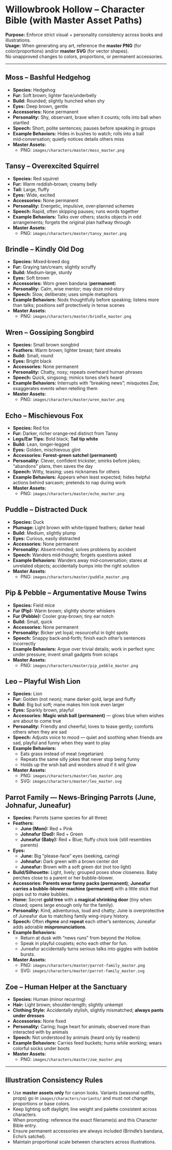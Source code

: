 # Willowbrook Hollow – Character Bible (with Master Asset Paths)

**Purpose:** Enforce strict visual + personality consistency across books and illustrations.  
**Usage:** When generating any art, reference the **master PNG** (for color/proportions) and/or **master SVG** (for vector shapes).  
No unapproved changes to colors, proportions, or permanent accessories.

---

## Moss – Bashful Hedgehog
- **Species:** Hedgehog  
- **Fur:** Soft brown; lighter face/underbelly  
- **Build:** Rounded; slightly hunched when shy  
- **Eyes:** Deep brown, gentle  
- **Accessories:** None permanent  
- **Personality:** Shy, observant, brave when it counts; rolls into ball when startled  
- **Speech:** Short, polite sentences; pauses before speaking in groups  
- **Example Behaviors:** Hides in bushes to watch; rolls into a ball mid‑conversation; quietly notices details others miss  
- **Master Assets:**  
  - PNG: `images/characters/master/moss_master.png`  

## Tansy – Overexcited Squirrel
- **Species:** Red squirrel  
- **Fur:** Warm reddish‑brown; creamy belly  
- **Tail:** Large, fluffy  
- **Eyes:** Wide, excited  
- **Accessories:** None permanent  
- **Personality:** Energetic, impulsive, over‑planned schemes  
- **Speech:** Rapid, often skipping pauses; runs words together  
- **Example Behaviors:** Talks over others; stacks objects in odd arrangements; forgets the original plan halfway through  
- **Master Assets:**  
  - PNG: `images/characters/master/tansy_master.png`  

## Brindle – Kindly Old Dog
- **Species:** Mixed‑breed dog  
- **Fur:** Graying tan/cream; slightly scruffy  
- **Build:** Medium‑large, sturdy  
- **Eyes:** Soft brown  
- **Accessories:** Worn green bandana (**permanent**)  
- **Personality:** Calm, wise mentor; may doze mid‑story  
- **Speech:** Slow, deliberate; uses simple metaphors  
- **Example Behaviors:** Nods thoughtfully before speaking; listens more than talks; positions self protectively in tense scenes  
- **Master Assets:**  
  - PNG: `images/characters/master/brindle_master.png`  

## Wren – Gossiping Songbird
- **Species:** Small brown songbird  
- **Feathers:** Warm brown; lighter breast; faint streaks  
- **Build:** Small, round  
- **Eyes:** Bright black  
- **Accessories:** None permanent  
- **Personality:** Chatty, nosy; repeats overheard human phrases  
- **Speech:** Quick, singsong; mimics tones she’s heard  
- **Example Behaviors:** Interrupts with “breaking news”; misquotes Zoe; exaggerates events when retelling them  
- **Master Assets:**  
  - PNG: `images/characters/master/wren_master.png`  

## Echo – Mischievous Fox
- **Species:** Red fox  
- **Fur:** Darker, richer orange‑red distinct from Tansy  
- **Legs/Ear Tips:** Bold black; **Tail tip white**  
- **Build:** Lean, longer‑legged  
- **Eyes:** Golden, mischievous glint  
- **Accessories:** **Forest‑green satchel (permanent)**  
- **Personality:** Clever, confident trickster; smirks before jokes; “abandons” plans, then saves the day  
- **Speech:** Witty, teasing; uses nicknames for others  
- **Example Behaviors:** Appears when least expected; hides helpful actions behind sarcasm; pretends to nap during work  
- **Master Assets:**  
  - PNG: `images/characters/master/echo_master.png`  

## Puddle – Distracted Duck
- **Species:** Duck  
- **Plumage:** Light brown with white‑tipped feathers; darker head  
- **Build:** Medium, slightly plump  
- **Eyes:** Curious, easily distracted  
- **Accessories:** None permanent  
- **Personality:** Absent‑minded; solves problems by accident  
- **Speech:** Wanders mid‑thought; forgets questions asked  
- **Example Behaviors:** Wanders away mid‑conversation; stares at unrelated objects; accidentally bumps into the right solution  
- **Master Assets:**  
  - PNG: `images/characters/master/puddle_master.png`  

## Pip & Pebble – Argumentative Mouse Twins
- **Species:** Field mice  
- **Fur (Pip):** Warm brown; slightly shorter whiskers  
- **Fur (Pebble):** Cooler gray‑brown; tiny ear notch  
- **Build:** Small, quick  
- **Accessories:** None permanent  
- **Personality:** Bicker yet loyal; resourceful in tight spots  
- **Speech:** Snappy back‑and‑forth; finish each other’s sentences incorrectly  
- **Example Behaviors:** Argue over trivial details; work in perfect sync under pressure; invent small gadgets from scraps  
- **Master Assets:**  
  - PNG: `images/characters/master/pip_pebble_master.png`  

## Leo – Playful Wish Lion

- **Species:** Lion  
- **Fur:** Golden (not neon); mane darker gold, large and fluffy  
- **Build:** Big but soft; mane makes him look even larger  
- **Eyes:** Sparkly brown, playful  
- **Accessories:** **Magic wish ball (permanent)** — glows blue when wishes are about to come true  
- **Personality:** Friendly and cheerful; loves to tease gently; comforts others when they are sad  
- **Speech:** Adjusts voice to mood — quiet and soothing when friends are sad, playful and funny when they want to play  
- **Example Behaviors:**  
  - Eats grass instead of meat (vegetarian)  
  - Repeats the same silly jokes that never stop being funny  
  - Holds up the wish ball and wonders aloud if it will glow  
- **Master Assets:**  
  - PNG: `images/characters/master/leo_master.png`  
  - SVG: `images/characters/master/leo_master.svg`


## Parrot Family — News-Bringing Parrots (June, Johnafur, Juneafur)

- **Species:** Parrots (same species for all three)
- **Feathers:** 
  - **June (Mom):** Red + Pink
  - **Johnafur (Dad):** Red + Green
  - **Juneafur (Baby):** Red + Blue; fluffy chick look (still resembles parents)
- **Eyes:** 
  - **June:** Big “please-face” eyes (seeking, caring)
  - **Johnafur:** Dark green with a brown center dot
  - **Juneafur:** Brown with a soft green dot (not too light)
- **Build/Silhouette:** Light, lively; grouped poses show closeness. Baby perches close to a parent or her bubble-blower.
- **Accessories:** **Parents wear fanny packs (permanent)**; **Juneafur carries a bubble-blower machine (permanent)** with a little stick that pops out to make bubbles.
- **Home:** Secret **gold tree** with a **magical shrinking door** (tiny when closed; opens large enough only for the family).
- **Personality:** Kind, adventurous, loud and chatty; June is overprotective of Juneafur due to matching family wing-injury history.
- **Speech:** Often **rhyme** and **repeat** each other’s sentences; Juneafur adds adorable **mispronunciations**.
- **Example Behaviors:** 
  - Return at dusk with “news runs” from beyond the Hollow.
  - Speak in playful couplets; echo each other for fun.
  - Juneafur accidentally turns serious talks into giggles with bubble bursts.
- **Master Assets:**
  - PNG: `images/characters/master/parrot-family_master.png`
  - SVG: `images/characters/master/parrot-family_master.svg`














## Zoe – Human Helper at the Sanctuary
- **Species:** Human (minor recurring)  
- **Hair:** Light brown; shoulder‑length; slightly unkempt  
- **Clothing Style:** Accidentally stylish, slightly mismatched; **always pants under dresses**  
- **Accessories:** None fixed  
- **Personality:** Caring; huge heart for animals; observed more than interacted with by animals  
- **Speech:** Not understood by animals (heard only by readers)  
- **Example Behaviors:** Carries feed buckets; hums while working; wears colorful socks under boots  
- **Master Assets:**  
  - PNG: `images/characters/master/zoe_master.png`  

---

## Illustration Consistency Rules
- Use **master assets only** for canon looks. Variants (seasonal outfits, props) go in `images/characters/variants/` and must not change proportions or base colors.  
- Keep lighting soft daylight; line weight and palette consistent across characters.  
- When prompting: reference the exact filename(s) and this Character Bible entry.  
- Ensure permanent accessories are always included (Brindle’s bandana, Echo’s satchel).  
- Maintain proportional scale between characters across illustrations.
